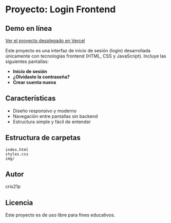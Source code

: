 # Proyecto: Login Frontend

## Demo en línea
[Ver el proyecto desplegado en Vercel](https://tu-url-vercel.vercel.app)

Este proyecto es una interfaz de inicio de sesión (login) desarrollada únicamente con tecnologías frontend (HTML, CSS y JavaScript). Incluye las siguientes pantallas:

- **Inicio de sesión**
- **¿Olvidaste la contraseña?**
- **Crear cuenta nueva**

## Características
- Diseño responsivo y moderno
- Navegación entre pantallas sin backend
- Estructura simple y fácil de entender


## Estructura de carpetas
```
index.html
styles.css
img/
```

## Autor
cris21p

## Licencia
Este proyecto es de uso libre para fines educativos.
